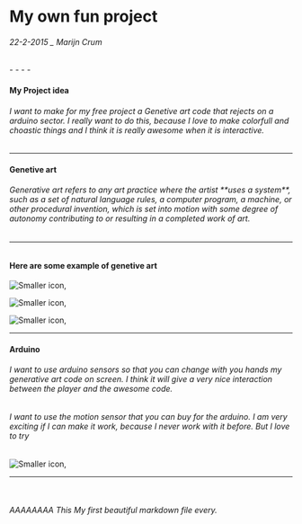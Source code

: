 <h1> My own fun project</h1>  
<h6> 22-2-2015 _ Marijn Crum </h6>
- - - -



#### My Project idea ####
<h6> I want to make for my free project a Genetive art code that rejects on a arduino sector. I really want to do this, because I love to make colorfull and choastic things and I think it is really awesome when it is interactive. </h6>

- - - -

#### Genetive art  ####

<h6>Generative art refers to any art practice where the artist **uses a system**, such as a set of natural language rules, a computer program, a machine, or other procedural invention, which is set into motion with some degree of autonomy contributing to or resulting in a completed work of art.<h6>

- - - -
#### Here are some example of genetive art ####


![Smaller icon](http://www-tc.pbs.org/arts/media/nuarte/assets/off_book_ep10_640s.jpg "Title here"),

![Smaller icon](
http://alwayssurfing.com/wp-content/uploads/2013/06/mybg2.jpg "Title here"),


![Smaller icon](
http://rectangleworld.com/images/FractalLine/orange_1920.jpg "Generative art"),

- - - -

#### Arduino ####

<h6> I want to use arduino sensors so that you can change with you hands my generative art code on screen. I think it will give a very nice interaction between the player and the awesome code. </h6>

<h6> I want to use the motion sensor that you can buy for the arduino. I am very exciting if I can make it work, because I never work with it before. But I love to try </h6> 


![Smaller icon](
http://www.wired.com/wp-content/uploads/blogs/geekdad/wp-content/uploads/2012/09/parallax_circuit.png
 "Generative art"),


- - - -
<br> 
<h6> AAAAAAAA This My first beautiful markdown file every. 